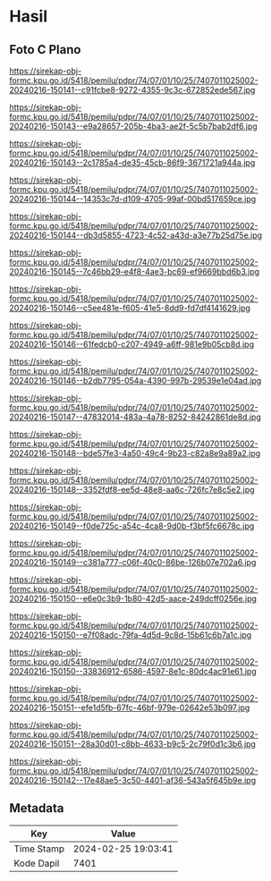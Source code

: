 # Hasil

## Foto C Plano

https://sirekap-obj-formc.kpu.go.id/5418/pemilu/pdpr/74/07/01/10/25/7407011025002-20240216-150141--c91fcbe8-9272-4355-9c3c-672852ede567.jpg

https://sirekap-obj-formc.kpu.go.id/5418/pemilu/pdpr/74/07/01/10/25/7407011025002-20240216-150143--e9a28657-205b-4ba3-ae2f-5c5b7bab2df6.jpg

https://sirekap-obj-formc.kpu.go.id/5418/pemilu/pdpr/74/07/01/10/25/7407011025002-20240216-150143--2c1785a4-de35-45cb-86f9-3671721a944a.jpg

https://sirekap-obj-formc.kpu.go.id/5418/pemilu/pdpr/74/07/01/10/25/7407011025002-20240216-150144--14353c7d-d109-4705-99af-00bd517659ce.jpg

https://sirekap-obj-formc.kpu.go.id/5418/pemilu/pdpr/74/07/01/10/25/7407011025002-20240216-150144--db3d5855-4723-4c52-a43d-a3e77b25d75e.jpg

https://sirekap-obj-formc.kpu.go.id/5418/pemilu/pdpr/74/07/01/10/25/7407011025002-20240216-150145--7c46bb29-e4f8-4ae3-bc69-ef9669bbd6b3.jpg

https://sirekap-obj-formc.kpu.go.id/5418/pemilu/pdpr/74/07/01/10/25/7407011025002-20240216-150146--c5ee481e-f605-41e5-8dd9-fd7df4141629.jpg

https://sirekap-obj-formc.kpu.go.id/5418/pemilu/pdpr/74/07/01/10/25/7407011025002-20240216-150146--61fedcb0-c207-4949-a6ff-981e9b05cb8d.jpg

https://sirekap-obj-formc.kpu.go.id/5418/pemilu/pdpr/74/07/01/10/25/7407011025002-20240216-150146--b2db7795-054a-4390-997b-29539e1e04ad.jpg

https://sirekap-obj-formc.kpu.go.id/5418/pemilu/pdpr/74/07/01/10/25/7407011025002-20240216-150147--47832014-483a-4a78-8252-84242861de8d.jpg

https://sirekap-obj-formc.kpu.go.id/5418/pemilu/pdpr/74/07/01/10/25/7407011025002-20240216-150148--bde57fe3-4a50-49c4-9b23-c82a8e9a89a2.jpg

https://sirekap-obj-formc.kpu.go.id/5418/pemilu/pdpr/74/07/01/10/25/7407011025002-20240216-150148--3352fdf8-ee5d-48e8-aa6c-726fc7e8c5e2.jpg

https://sirekap-obj-formc.kpu.go.id/5418/pemilu/pdpr/74/07/01/10/25/7407011025002-20240216-150149--f0de725c-a54c-4ca8-9d0b-f3bf5fc6678c.jpg

https://sirekap-obj-formc.kpu.go.id/5418/pemilu/pdpr/74/07/01/10/25/7407011025002-20240216-150149--c381a777-c06f-40c0-86be-126b07e702a6.jpg

https://sirekap-obj-formc.kpu.go.id/5418/pemilu/pdpr/74/07/01/10/25/7407011025002-20240216-150150--e6e0c3b9-1b80-42d5-aace-249dcff0256e.jpg

https://sirekap-obj-formc.kpu.go.id/5418/pemilu/pdpr/74/07/01/10/25/7407011025002-20240216-150150--e7f08adc-79fa-4d5d-9c8d-15b61c6b7a1c.jpg

https://sirekap-obj-formc.kpu.go.id/5418/pemilu/pdpr/74/07/01/10/25/7407011025002-20240216-150150--33836912-6586-4597-8e1c-80dc4ac91e61.jpg

https://sirekap-obj-formc.kpu.go.id/5418/pemilu/pdpr/74/07/01/10/25/7407011025002-20240216-150151--efe1d5fb-67fc-46bf-979e-02642e53b097.jpg

https://sirekap-obj-formc.kpu.go.id/5418/pemilu/pdpr/74/07/01/10/25/7407011025002-20240216-150151--28a30d01-c8bb-4633-b9c5-2c79f0d1c3b6.jpg

https://sirekap-obj-formc.kpu.go.id/5418/pemilu/pdpr/74/07/01/10/25/7407011025002-20240216-150142--17e48ae5-3c50-4401-af36-543a5f645b9e.jpg


## Metadata

| Key        | Value               |
| ---------- | ------------------- |
| Time Stamp | 2024-02-25 19:03:41 |
| Kode Dapil | 7401                |



